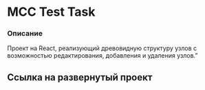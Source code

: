 **MCC Test Task**
================= 
### Описание 
Проект на React, реализующий древовидную структуру узлов с возможностью редактирования, добавления и удаления узлов.”

## Ссылка на развернутый проект 
